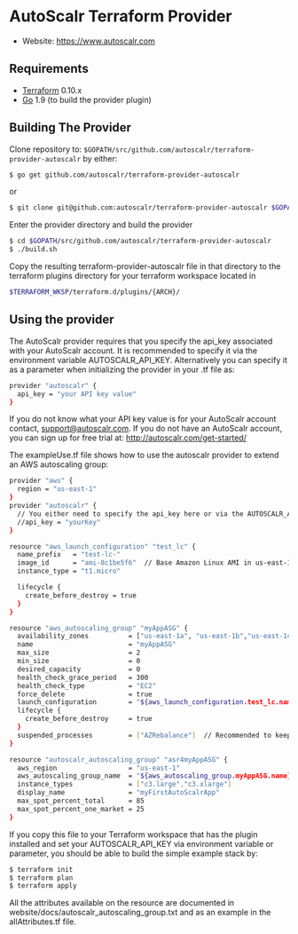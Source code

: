 AutoScalr Terraform Provider
=========================

- Website: https://www.autoscalr.com

Requirements
------------

-	[Terraform](https://www.terraform.io/downloads.html) 0.10.x
-	[Go](https://golang.org/doc/install) 1.9 (to build the provider plugin)

Building The Provider
---------------------

Clone repository to: `$GOPATH/src/github.com/autoscalr/terraform-provider-autoscalr` by either:

```sh
$ go get github.com/autoscalr/terraform-provider-autoscalr
```

or

```sh
$ git clone git@github.com:autoscalr/terraform-provider-autoscalr $GOPATH/src/github.com/autoscalr/terraform-provider-autoscalr
```

Enter the provider directory and build the provider

```sh
$ cd $GOPATH/src/github.com/autoscalr/terraform-provider-autoscalr
$ ./build.sh
```

Copy the resulting terraform-provider-autoscalr file in that directory to the terraform plugins directory
for your terraform workspace located in

```sh
$TERRAFORM_WKSP/terraform.d/plugins/{ARCH}/
```


Using the provider
----------------------

The AutoScalr provider requires that you specify the api_key associated with your AutoScalr account.
It is recommended to specify it via the environment variable AUTOSCALR_API_KEY.
Alternatively you can specify it as a parameter when initializing the provider in your .tf file as:

```sh
provider "autoscalr" {
  api_key = "your API key value"
}
```

If you do not know what your API key value is for your AutoScalr account contact, support@autoscalr.com.
If you do not have an AutoScalr account, you can sign up for free trial at: http://autoscalr.com/get-started/

The exampleUse.tf file shows how to use the autoscalr provider to extend an AWS autoscaling group:

```sh
provider "aws" {
  region = "us-east-1"
}
provider "autoscalr" {
  // You either need to specify the api_key here or via the AUTOSCALR_API_KEY enviroment variable
  //api_key = "yourKey"
}

resource "aws_launch_configuration" "test_lc" {
  name_prefix   = "test-lc-"
  image_id      = "ami-8c1be5f6"  // Base Amazon Linux AMI in us-east-1
  instance_type = "t1.micro"

  lifecycle {
    create_before_destroy = true
  }
}

resource "aws_autoscaling_group" "myAppASG" {
  availability_zones          = ["us-east-1a", "us-east-1b","us-east-1c"]
  name                        = "myAppASG"
  max_size                    = 2
  min_size                    = 0
  desired_capacity            = 0
  health_check_grace_period   = 300
  health_check_type           = "EC2"
  force_delete                = true
  launch_configuration        = "${aws_launch_configuration.test_lc.name}"
  lifecycle {
    create_before_destroy     = true
  }
  suspended_processes         = ["AZRebalance"]  // Recommended to keep ASG from fighting AutoScalr AZ Rebalancing
}

resource "autoscalr_autoscaling_group" "asr4myAppASG" {
  aws_region                  = "us-east-1"
  aws_autoscaling_group_name  = "${aws_autoscaling_group.myAppASG.name}"
  instance_types              = ["c3.large","c3.xlarge"]
  display_name                = "myFirstAutoScalrApp"
  max_spot_percent_total      = 85
  max_spot_percent_one_market = 25
}
```

If you copy this file to your Terraform workspace that has the plugin installed and set your AUTOSCALR_API_KEY via environment
variable or parameter, you should be able to build the simple example stack by:

 ```sh
 $ terraform init
 $ terraform plan
 $ terraform apply
 ```

All the attributes available on the resource are documented in website/docs/autoscalr_autoscaling_group.txt and
as an example in the allAttributes.tf file.
